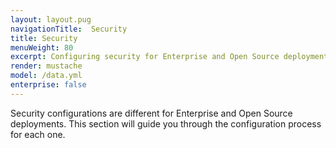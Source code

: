 ```yaml
---
layout: layout.pug
navigationTitle:  Security
title: Security
menuWeight: 80
excerpt: Configuring security for Enterprise and Open Source deployments
render: mustache
model: /data.yml
enterprise: false
---
```

Security configurations are different for Enterprise and Open Source deployments. This section will guide you through the configuration process for each one.
